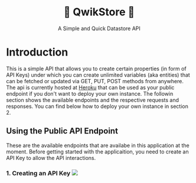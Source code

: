 <h1 align="center">🌺 QwikStore 🌺</h2>
<p align="center">A Simple and Quick Datastore API</p>

# Introduction
This is a simple API that allows you to create certain properties (in form of API Keys) under which you can create unlimited variables (aka entities) that can be fetched or updated via GET, PUT, POST methods from anywhere. The api is currently hosted at [Heroku](https://https://qwikstore.herokuapp.com/) that can be used as your public endpoint if you don't want to deploy your own instance. The followin section shows the available endpoints and the respective requests and responses. You can find below how to deploy your own instance in section 2.

## Using the Public API Endpoint
These are the available endpoints that are availabe in this application at the moment. Before getting started with the applicaition, you need to create an API Key to allow the API interactions.

### 1. Creating an API Key <img src="https://img.shields.io/badge/POST-blueviolet?style=for-the-badge">
